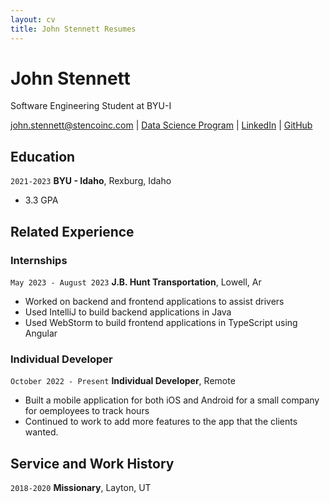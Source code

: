 ```yaml
---
layout: cv
title: John Stennett Resumes
---
```

# John Stennett

Software Engineering Student at BYU-I

<div id="webaddress">
<a href="john.stennett@stencoinc.com">john.stennett@stencoinc.com</a>
| <a href="https://byuidatascience.github.io/development.html">Data Science Program</a>
| <a href="https://www.linkedin.com/feed/">LinkedIn</a>
| <a href="https://github.com/johnstennett24">GitHub</a> 
</div>

<!-- https://www.monique.tech/the-art-of-markdown -->

## Education

`2021-2023`
__BYU - Idaho__, Rexburg, Idaho

- 3.3 GPA

## Related Experience

### Internships

`May 2023 - August 2023`
__J.B. Hunt Transportation__, Lowell, Ar

- Worked on backend and frontend applications to assist drivers
- Used IntelliJ to build backend applications in Java
- Used WebStorm to build frontend applications in TypeScript using Angular

### Individual Developer

`October 2022 - Present`
__Individual Developer__, Remote

- Built a mobile application for both iOS and Android for a small company for oemployees to track hours
- Continued to work to add more features to the app that the clients wanted.


## Service and Work History

`2018-2020`
__Missionary__, Layton, UT


<!-- ### Footer

Last updated: May 2013 -->


